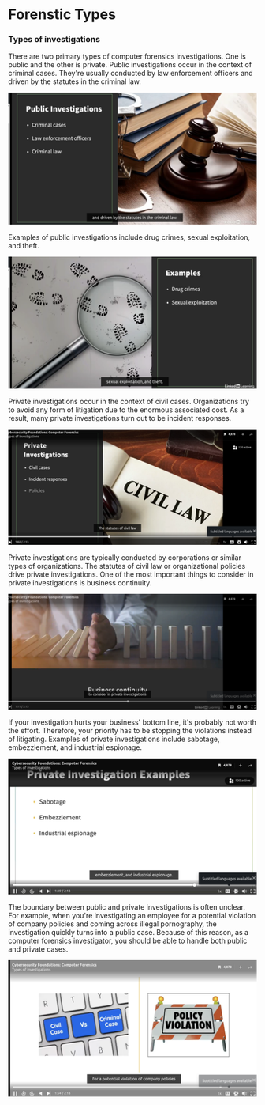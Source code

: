 # Forenstic Types

### **Types of investigations**

There are two primary types of computer forensics investigations. One is public and the other is private. Public investigations occur in the context of criminal cases. They're usually conducted by law enforcement officers and driven by the statutes in the criminal law. 

![alt text](../../../../images/computer_forensic/introduction/image-9.png)

Examples of public investigations include drug crimes, sexual exploitation, and theft. 

![alt text](../../../../images/computer_forensic/introduction/image-10.png)

Private investigations occur in the context of civil cases.
Organizations try to avoid any form of litigation due to the enormous associated cost. As a result, many private investigations turn out to be incident responses.

![alt text](../../../../images/computer_forensic/introduction/image-11.png)

Private investigations are typically conducted by corporations or similar types of organizations. The statutes of civil law or organizational policies drive private investigations. One of the most important things to consider in private investigations is business continuity.

![alt text](../../../../images/computer_forensic/introduction/image-12.png)

If your investigation hurts your business' bottom line, it's probably not worth the effort. Therefore, your priority has to be stopping the violations instead of litigating. Examples of private investigations include sabotage, embezzlement, and industrial espionage.

![alt text](../../../../images/computer_forensic/introduction/image-13.png)

The boundary between public and private investigations is often unclear. For example, when you're investigating an employee for a potential violation of company policies and coming across illegal pornography, the investigation quickly turns into a public case. Because of this reason, as a computer forensics investigator, you should be able to handle both public and private cases.

![alt text](../../../../images/computer_forensic/introduction/image-14.png)